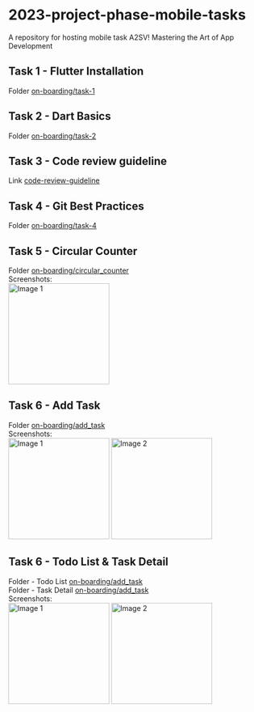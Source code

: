# 2023-project-phase-mobile-tasks

A repository for hosting mobile task A2SV! Mastering the Art of App Development

## Task 1 - Flutter Installation 
Folder [on-boarding/task-1](https://github.com/gemechis-elias/2023-project-phase-mobile-tasks/tree/main/on-boarding/task-1)

## Task 2 - Dart Basics
Folder [on-boarding/task-2](folder-link-here)

## Task 3 - Code review guideline
Link [code-review-guideline](link-here)

## Task 4 - Git Best Practices
Folder [on-boarding/task-4](folder-link-here)

## Task 5 - Circular Counter
Folder [on-boarding/circular_counter](https://github.com/gemechis-elias/2023-project-phase-mobile-tasks/tree/main/on-boarding/circular_counter) </br>
Screenshots:</br>
<img src="https://github.com/gemechis-elias/2023-project-phase-mobile-tasks/blob/main/on-boarding/circular_counter/screenshot/image.jpg" alt="Image 1" width="200"> 

## Task 6 - Add Task 
Folder [on-boarding/add_task](https://github.com/gemechis-elias/2023-project-phase-mobile-tasks/tree/main/on-boarding/add_task) </br>
Screenshots:</br>
<img src="https://github.com/gemechis-elias/2023-project-phase-mobile-tasks/blob/main/on-boarding/add_task/screenshot/image1.jpg" alt="Image 1" width="200">
<img src="https://github.com/gemechis-elias/2023-project-phase-mobile-tasks/blob/main/on-boarding/add_task/screenshot/image2.jpg" alt="Image 2" width="200">
## Task 6 - Todo List & Task Detail 
Folder - Todo List [on-boarding/add_task](https://github.com/gemechis-elias/2023-project-phase-mobile-tasks/tree/main/on-boarding/todo_list) </br>
Folder -  Task Detail [on-boarding/add_task](https://github.com/gemechis-elias/2023-project-phase-mobile-tasks/tree/main/on-boarding/task_detail) </br>
Screenshots:</br>
<img src="https://github.com/gemechis-elias/2023-project-phase-mobile-tasks/blob/main/on-boarding/todo_list/screenshot/image.jpg" alt="Image 1" width="200">
<img src="https://github.com/gemechis-elias/2023-project-phase-mobile-tasks/blob/main/on-boarding/task_detail/screenshot/image.jpg" alt="Image 2" width="200">
